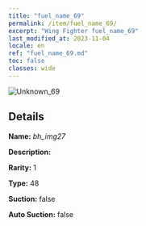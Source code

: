 ```yaml
---
title: "fuel_name_69"
permalink: /item/fuel_name_69/
excerpt: "Wing Fighter fuel_name_69"
last_modified_at: 2023-11-04
locale: en
ref: "fuel_name_69.md"
toc: false
classes: wide
---
```



 ![Unknown_69](/images/item/bh_img27_p.png)



## Details

 **Name:** *bh_img27* 

 **Description:** 

 **Rarity:** 1 

 **Type:** 48 

 **Suction:** false 

 **Auto Suction:** false 


